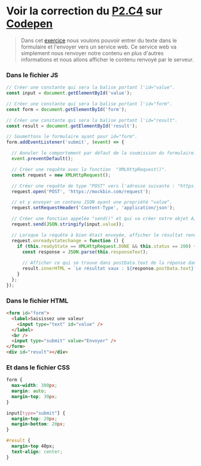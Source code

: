 # Voir la correction du [P2.C4](https://openclassrooms.com/fr/courses/5543061-ecrivez-du-javascript-pour-le-web/5577626-sauvegardez-des-donnees-sur-le-service-web#/id/r-5858771) sur [Codepen](https://codepen.io/joellesenne/pen/xxZqpdM)

>Dans cet [exercice](https://codepen.io/nicolaspatschkowski/pen/OJVQjBq) nous voulons pouvoir entrer du texte dans le formulaire et l'envoyer vers un service web. Ce service web va simplement nous renvoyer notre contenu en plus d'autres informations et nous allons afficher le contenu renvoyé par le serveur.

### Dans le fichier JS

```javascript
// Créer une constante qui sera la balise portant l'id="value".
const input = document.getElementById('value');

// Créer une constante qui sera la balise portant l'id="form".
const form = document.getElementById('form');

// Créer une constante qui sera la balise portant l'id="result".
const result = document.getElementById('result');

// Soumettons le formulaire ayant pour id="form".
form.addEventListener('submit', (event) => {

  // Annuler le comportement par défaut de la soumission du formulaire.
  event.preventDefault();

  // Créer une requête avec la fonction  "XMLHttpRequest()".
  const request = new XMLHttpRequest();

  // Créer une requête de type "POST" vers l'adresse suivante : "https://mockbin.com/request",
  request.open('POST', 'https://mockbin.com/request');

  // et y envoyer un contenu JSON ayant une propriété "value".
  request.setRequestHeader('Content-Type', 'application/json');

  // Créer une fonction appelée "send()" et qui va créer notre objet AJAX.
  request.send(JSON.stringify(input.value));

  // Lorsque la requête à bien était envoyée, afficher le résultat renvoyé par le service web.
  request.onreadystatechange = function () {
    if (this.readyState == XMLHttpRequest.DONE && this.status == 200) {
      const response = JSON.parse(this.responseText);
      
      // Afficher ce qui se trouve dans postData.text de la réponse dans le contenu HTML de l'élément ayant pour id="result".
      result.innerHTML = `Le résultat vaux : ${response.postData.text}`;
    }
  };
});
```

### Dans le fichier HTML

```html
<form id="form">
  <label>Saisissez une valeur 
    <input type="text" id="value" />
  </label>
  <br />
  <input type="submit" value="Envoyer" />
</form>
<div id="result"></div>
```

### Et dans le fichier CSS

```css
form {
  max-width: 300px;
  margin: auto;
  margin-top: 30px;
}

input[type="submit"] {
  margin-top: 20px;
  margin-bottom: 20px;
}

#result {
  margin-top 40px;
  text-align: center;
}

```

